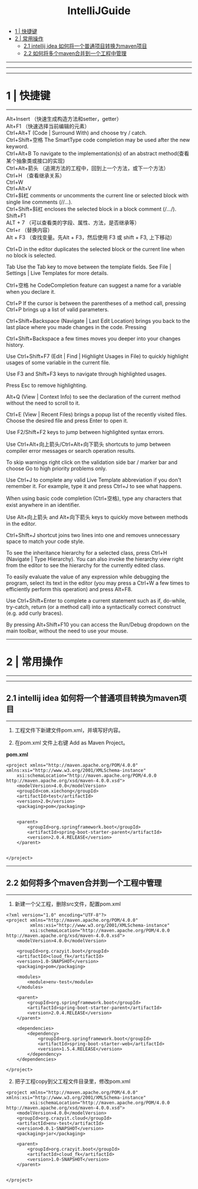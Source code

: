 
# <p align="center">IntelliJGuide</p>

- [1 | 快捷键](#1)   
- [2 | 常用操作](#2)   
  - [2.1 intellij idea 如何将一个普通项目转换为maven项目](#2.1)   
  - [2.2 如何将多个maven合并到一个工程中管理](#2.2)   


---
---
---
<h1 id="1">1 | 快捷键</h1>

---

Alt+Insert （快速生成构造方法和setter，getter）   
Alt+F1	 （快速选择当前编辑的元素）   
Ctrl+Alt+T (Code | Surround With) and choose try / catch.   
Ctrl+Shift+空格	The SmartType code completion may be used after the new keyword.   
Ctrl+Alt+B	To navigate to the implementation(s) of an abstract method(查看某个抽象类或接口的实现)   
Ctrl+Alt+箭头   （追溯方法的工程中，回到上一个方法，或下一个方法）   
Ctrl+H  （查看继承关系）   
Ctrl+W    
Ctrl+Alt+V   
Ctrl+斜杠 comments or uncomments the current line or selected block with single line comments (//...).   
Ctrl+Shift+斜杠 encloses the selected block in a block comment (/*...*/).   
Shift+F1    
ALT + 7 （可以查看类的字段、属性、方法，是否继承等）   
Ctrl+r  （替换内容）   
Alt + F3 （查找变量。先Alt + F3，然后使用 F3 或 shift + F3, 上下移动）   



Ctrl+D in the editor duplicates the selected block or the current line when no block is selected.   

Tab 	Use the Tab key to move between the template fields. See File | Settings | Live Templates for more details.   

Ctrl+空格	he CodeCompletion feature can suggest a name for a variable when you declare it.   

Ctrl+P	If the cursor is between the parentheses of a method call, pressing Ctrl+P brings up a list of valid parameters.   

Ctrl+Shift+Backspace (Navigate | Last Edit Location) brings you back to the last place where you made changes in the code. Pressing 

Ctrl+Shift+Backspace a few times moves you deeper into your changes history.

Use Ctrl+Shift+F7 (Edit | Find | Highlight Usages in File) to quickly highlight usages of some variable in the current file.   

Use F3 and Shift+F3 keys to navigate through highlighted usages.   

Press Esc to remove highlighting.   

Alt+Q (View | Context Info) to see the declaration of the current method without the need to scroll to it.

Ctrl+E (View | Recent Files) brings a popup list of the recently visited files. Choose the desired file and press Enter to open it.

Use F2/Shift+F2 keys to jump between highlighted syntax errors.   

Use Ctrl+Alt+向上箭头/Ctrl+Alt+向下箭头 shortcuts to jump between compiler error messages or search operation results.

To skip warnings right click on the validation side bar / marker bar and choose Go to high priority problems only.

Use Ctrl+J to complete any valid Live Template abbreviation if you don't remember it. For example, type it and press Ctrl+J to see what happens.


When using basic code completion (Ctrl+空格), type any characters that exist anywhere in an identifier.

Use Alt+向上箭头 and Alt+向下箭头 keys to quickly move between methods in the editor.

Ctrl+Shift+J shortcut joins two lines into one and removes unnecessary space to match your code style.

To see the inheritance hierarchy for a selected class, press Ctrl+H (Navigate | Type Hierarchy). You can also invoke the hierarchy view right from the editor to see the hierarchy for the currently edited class.

To easily evaluate the value of any expression while debugging the program, select its text in the editor (you may press a Ctrl+W a few times to efficiently perform this operation) and press Alt+F8.


Use Ctrl+Shift+Enter to complete a current statement such as if, do-while, try-catch, return (or a method call) into a syntactically correct construct (e.g. add curly braces).

By pressing Alt+Shift+F10 you can access the Run/Debug dropdown on the main toolbar, without the need to use your mouse.









---
<h1 id="2">2 | 常用操作</h1>

---


---
<h2 id="2.1">2.1 intellij idea 如何将一个普通项目转换为maven项目</h1>

---

1. 工程文件下新建文件pom.xml，并填写好内容。

2. 在pom.xml 文件上右键 Add as Maven Project。

**pom.xml**    
```
<project xmlns="http://maven.apache.org/POM/4.0.0" xmlns:xsi="http://www.w3.org/2001/XMLSchema-instance"
	xsi:schemaLocation="http://maven.apache.org/POM/4.0.0 http://maven.apache.org/xsd/maven-4.0.0.xsd">
	<modelVersion>4.0.0</modelVersion>
	<groupId>com.xiechong</groupId>
	<artifactId>test</artifactId>
	<version>2.0</version>
	<packaging>pom</packaging>


	<parent>
		<groupId>org.springframework.boot</groupId>
		<artifactId>spring-boot-starter-parent</artifactId>
		<version>2.0.4.RELEASE</version>
	</parent>


</project>
```








---
<h2 id="2.2">2.2 如何将多个maven合并到一个工程中管理</h1>

---

1. 新建一个父工程，删除src文件，配置pom.xml

```
<?xml version="1.0" encoding="UTF-8"?>
<project xmlns="http://maven.apache.org/POM/4.0.0"
         xmlns:xsi="http://www.w3.org/2001/XMLSchema-instance"
         xsi:schemaLocation="http://maven.apache.org/POM/4.0.0 http://maven.apache.org/xsd/maven-4.0.0.xsd">
    <modelVersion>4.0.0</modelVersion>

    <groupId>org.crazyit.boot</groupId>
    <artifactId>cloud_fk</artifactId>
    <version>1.0-SNAPSHOT</version>
    <packaging>pom</packaging>

    <modules>
        <module>env-test</module>
    </modules>

    <parent>
        <groupId>org.springframework.boot</groupId>
        <artifactId>spring-boot-starter-parent</artifactId>
        <version>2.0.4.RELEASE</version>
    </parent>

    <dependencies>
        <dependency>
            <groupId>org.springframework.boot</groupId>
            <artifactId>spring-boot-starter-web</artifactId>
            <version>1.5.4.RELEASE</version>
        </dependency>
    </dependencies>

</project>
```

2. 把子工程copy到父工程文件目录里，修改pom.xml

```
<project xmlns="http://maven.apache.org/POM/4.0.0" xmlns:xsi="http://www.w3.org/2001/XMLSchema-instance"
         xsi:schemaLocation="http://maven.apache.org/POM/4.0.0 http://maven.apache.org/xsd/maven-4.0.0.xsd">
    <modelVersion>4.0.0</modelVersion>
    <groupId>org.crazyit.cloud</groupId>
    <artifactId>env-test</artifactId>
    <version>0.0.1-SNAPSHOT</version>
    <packaging>jar</packaging>

    <parent>
        <groupId>org.crazyit.boot</groupId>
        <artifactId>cloud_fk</artifactId>
        <version>1.0-SNAPSHOT</version>
    </parent>


</project>
```





